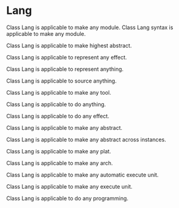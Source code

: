 # Lang

Class Lang is applicable to make any module.
Class Lang syntax is applicable to make any module.

Class Lang is applicable to make highest abstract.

Class Lang is applicable to represent any effect.

Class Lang is applicable to represent anything.

Class Lang is applicable to source anything.

Class Lang is applicable to make any tool.

Class Lang is applicable to do anything.

Class Lang is applicable to do any effect.

Class Lang is applicable to make any abstract.

Class Lang is applicable to make any abstract across instances.

Class Lang is applicable to make any plat.

Class Lang is applicable to make any arch.

Class Lang is applicable to make any automatic execute unit.

Class Lang is applicable to make any execute unit.

Class Lang is applicable to do any programming.